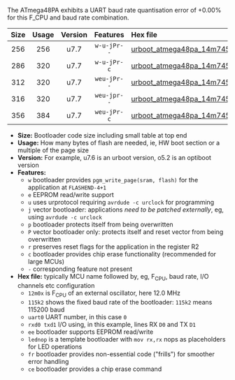 The ATmega48PA exhibits a UART baud rate quantisation error of +0.00% for this F_CPU and baud rate combination.

|Size|Usage|Version|Features|Hex file|
|:-:|:-:|:-:|:-:|:--|
|256|256|u7.7|`w-u-jPr--`|[urboot_atmega48pa_14m7456x_+115k2_uart0_rxd0_txd1_lednop_fr.hex](https://raw.githubusercontent.com/stefanrueger/urboot.hex/main/mcus/atmega48pa/external_oscillator/fcpu_14m7456x/br_+115k2/urboot_atmega48pa_14m7456x_+115k2_uart0_rxd0_txd1_lednop_fr.hex)|
|286|320|u7.7|`w-u-jPr-c`|[urboot_atmega48pa_14m7456x_+115k2_uart0_rxd0_txd1_lednop_fr_ce.hex](https://raw.githubusercontent.com/stefanrueger/urboot.hex/main/mcus/atmega48pa/external_oscillator/fcpu_14m7456x/br_+115k2/urboot_atmega48pa_14m7456x_+115k2_uart0_rxd0_txd1_lednop_fr_ce.hex)|
|312|320|u7.7|`weu-jPr--`|[urboot_atmega48pa_14m7456x_+115k2_uart0_rxd0_txd1_ee_lednop.hex](https://raw.githubusercontent.com/stefanrueger/urboot.hex/main/mcus/atmega48pa/external_oscillator/fcpu_14m7456x/br_+115k2/urboot_atmega48pa_14m7456x_+115k2_uart0_rxd0_txd1_ee_lednop.hex)|
|316|320|u7.7|`weu-jpr--`|[urboot_atmega48pa_14m7456x_+115k2_uart0_rxd0_txd1_ee_lednop_fr.hex](https://raw.githubusercontent.com/stefanrueger/urboot.hex/main/mcus/atmega48pa/external_oscillator/fcpu_14m7456x/br_+115k2/urboot_atmega48pa_14m7456x_+115k2_uart0_rxd0_txd1_ee_lednop_fr.hex)|
|356|384|u7.7|`weu-jPr-c`|[urboot_atmega48pa_14m7456x_+115k2_uart0_rxd0_txd1_ee_lednop_fr_ce.hex](https://raw.githubusercontent.com/stefanrueger/urboot.hex/main/mcus/atmega48pa/external_oscillator/fcpu_14m7456x/br_+115k2/urboot_atmega48pa_14m7456x_+115k2_uart0_rxd0_txd1_ee_lednop_fr_ce.hex)|

- **Size:** Bootloader code size including small table at top end
- **Usage:** How many bytes of flash are needed, ie, HW boot section or a multiple of the page size
- **Version:** For example, u7.6 is an urboot version, o5.2 is an optiboot version
- **Features:**
  + `w` bootloader provides `pgm_write_page(sram, flash)` for the application at `FLASHEND-4+1`
  + `e` EEPROM read/write support
  + `u` uses urprotocol requiring `avrdude -c urclock` for programming
  + `j` vector bootloader: applications *need to be patched externally*, eg, using `avrdude -c urclock`
  + `p` bootloader protects itself from being overwritten
  + `P` vector bootloader only: protects itself and reset vector from being overwritten
  + `r` preserves reset flags for the application in the register R2
  + `c` bootloader provides chip erase functionality (recommended for large MCUs)
  + `-` corresponding feature not present
- **Hex file:** typically MCU name followed by, eg, F<sub>CPU</sub>, baud rate, I/O channels etc configuration
  + `12m0x` is F<sub>CPU</sub> of an external oscillator, here 12.0 MHz
  + `115k2` shows the fixed baud rate of the bootloader: `115k2` means 115200 baud
  + `uart0` UART number, in this case `0`
  + `rxd0 txd1` I/O using, in this example, lines RX `D0` and TX `D1`
  + `ee` bootloader supports EEPROM read/write
  + `lednop` is a template bootloader with `mov rx,rx` nops as placeholders for LED operations
  + `fr` bootloader provides non-essential code ("frills") for smoother error handling
  + `ce` bootloader provides a chip erase command
